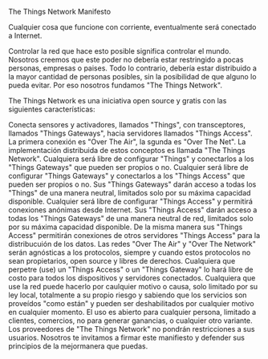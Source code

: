 The Things Network Manifesto

Cualquier cosa que funcione con corriente, eventualmente será conectado a Internet.

Controlar la red que hace esto posible significa controlar el mundo. Nosotros creemos que este poder no debería estar restringido a pocas personas, empresas o paises. Todo lo contrario, debería estar distribuido a la mayor cantidad de personas posibles, sin la posibilidad de que alguno lo pueda evitar. Por eso nosotros fundamos "The Things Network".

The Things Network es una iniciativa open source y gratis con las siguientes características:

Conecta sensores y activadores, llamados "Things", con transceptores, llamados "Things Gateways", hacia servidores llamados "Things Access". 
La primera conexión es "Over The Air", la sgunda es "Over The Net". La implementación distribuida de estos conceptos es llamada "The Things Network".
Cualquiera será libre de configurar "Things" y conectarlos a los "Things Gateways" que pueden ser propios o no.
Cualquier será libre de configurar "Things Gateways" y conectarlos a los "Things Access" que pueden ser propios o no. Sus "Things Gateways" darán acceso a todas los "Things" de una manera neutral, limitados solo por su máxima capacidad disponible.
Cualquier será libre de configurar "Things Access" y permitirá conexiones anónimas desde Internet. Sus "Things Access" darán acceso a todas los "Things Gateways" de una manera neutral de red, limitados solo por su máxima capacidad disponible. De la misma manera sus "Things Access" permitirán conexiones de otros servidores "Things Access" para la distribucuión de los datos.
Las redes "Over The Air" y "Over The Network" serán agnósticas a los protocolos, siempre y cuando estos protocolos no sean propietarios, open source y libres de derechos.
Cualquiera que perpetre (use) un "Things Access" o un "Things Gateway" lo hará libre de costo para todos los dispositivos y servidores conectados. 
Cualquiera que use la red puede hacerlo por caulquier motivo o causa, solo limitado por su ley local, totalmente a su propio riesgo y sabiendo que los servicios son proveídos "como están" y pueden ser deshabilitados por cualquier motivo en cualquier momento. El uso es abierto para cualquier persona, limitado a clientes, comercios, no para generar ganancias, o cualquier otro variante. Los proveedores de "The Things Network" no pondrán restricciones a sus usuarios.
Nosotros te invitamos a firmar este manifiesto y defender sus principios de la mejormanera que puedas.
